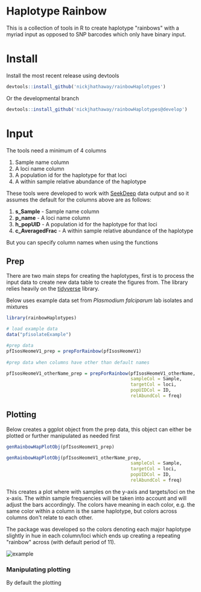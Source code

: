 # Haplotype Rainbow

This is a collection of tools in R to create haplotype "rainbows" with a myriad input as opposed to SNP barcodes which only have binary input. 

# Install  

Install the most recent release using devtools  

```r
devtools::install_github('nickjhathaway/rainbowHaplotypes')
```
Or the developmental branch 

```r
devtools::install_github('nickjhathaway/rainbowHaplotypes@develop')
```

# Input 

The tools need a minimum of 4 columns 

1.  Sample name column
2.  A loci name column 
3.  A population id for the haplotype for that loci
4.  A within sample relative abundance of the haplotype


These tools were developed to work with [SeekDeep](https://github.com/bailey-lab/SeekDeep) data output and so it assumes the default for the columns above are as follows:


1.  **s_Sample** - Sample name column
2.  **p_name** - A loci name column 
3.  **h_popUID** - A population id for the haplotype for that loci
4.  **c_AveragedFrac** - A within sample relative abundance of the haplotype

But you can specify column names when using the functions 

## Prep
There are two main steps for creating the haplotypes, first is to process the input data to create new data table to create the figures from. The library relies heavily on the [tidyverse](https://www.tidyverse.org/) library.  

Below uses example data set from *Plasmodium falciparum* lab isolates and mixtures  
 
```r
library(rainbowHaplotypes)

# load example data 
data("pfisolateExample") 

#prep data 
pfIsosHeomeV1_prep = prepForRainbow(pfIsosHeomeV1)
 
#prep data when columns have other than default names 

pfIsosHeomeV1_otherName_prep = prepForRainbow(pfIsosHeomeV1_otherName,
                                              sampleCol = Sample, 
                                              targetCol = loci, 
                                              popUIDCol = ID, 
                                              relAbundCol = freq)

```

## Plotting  

Below creates a ggplot object from the prep data, this object can either be plotted or further manipulated as needed first  

```r
genRainbowHapPlotObj(pfIsosHeomeV1_prep)

genRainbowHapPlotObj(pfIsosHeomeV1_otherName_prep,
                                              sampleCol = Sample, 
                                              targetCol = loci, 
                                              popUIDCol = ID, 
                                              relAbundCol = freq) 

```

This creates a plot where with samples on the y-axis and targets/loci on the x-axis. The within sample frequencies will be taken into account and will adjust the bars accordingly. The colors have meaning in each color, e.g. the same color within a column is the same haplotype, but colors across columns don't relate to each other. 

The package was developed so the colors denoting each major haplotype slightly in hue in each column/loci which ends up creating a repeating "rainbow" across (with default period of 11). 

![example]()

### Manipulating plotting  

By default the plotting 

```r

```
